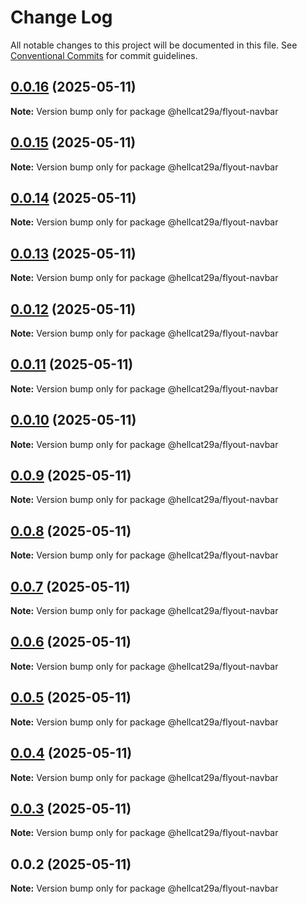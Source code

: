 # Change Log

All notable changes to this project will be documented in this file.
See [Conventional Commits](https://conventionalcommits.org) for commit guidelines.

## [0.0.16](https://github.com/hellcat29A/portfolio-workspace/compare/@hellcat29a/flyout-navbar@0.0.15...@hellcat29a/flyout-navbar@0.0.16) (2025-05-11)

**Note:** Version bump only for package @hellcat29a/flyout-navbar





## [0.0.15](https://github.com/hellcat29A/portfolio-workspace/compare/@hellcat29a/flyout-navbar@0.0.14...@hellcat29a/flyout-navbar@0.0.15) (2025-05-11)

**Note:** Version bump only for package @hellcat29a/flyout-navbar





## [0.0.14](https://github.com/hellcat29A/portfolio-workspace/compare/@hellcat29a/flyout-navbar@0.0.13...@hellcat29a/flyout-navbar@0.0.14) (2025-05-11)

**Note:** Version bump only for package @hellcat29a/flyout-navbar





## [0.0.13](https://github.com/hellcat29A/portfolio-workspace/compare/@hellcat29a/flyout-navbar@0.0.12...@hellcat29a/flyout-navbar@0.0.13) (2025-05-11)

**Note:** Version bump only for package @hellcat29a/flyout-navbar





## [0.0.12](https://github.com/hellcat29A/portfolio-workspace/compare/@hellcat29a/flyout-navbar@0.0.11...@hellcat29a/flyout-navbar@0.0.12) (2025-05-11)

**Note:** Version bump only for package @hellcat29a/flyout-navbar





## [0.0.11](https://github.com/hellcat29A/portfolio-workspace/compare/@hellcat29a/flyout-navbar@0.0.10...@hellcat29a/flyout-navbar@0.0.11) (2025-05-11)

**Note:** Version bump only for package @hellcat29a/flyout-navbar





## [0.0.10](https://github.com/hellcat29A/portfolio-workspace/compare/@hellcat29a/flyout-navbar@0.0.9...@hellcat29a/flyout-navbar@0.0.10) (2025-05-11)

**Note:** Version bump only for package @hellcat29a/flyout-navbar





## [0.0.9](https://github.com/hellcat29A/portfolio-workspace/compare/@hellcat29a/flyout-navbar@0.0.8...@hellcat29a/flyout-navbar@0.0.9) (2025-05-11)

**Note:** Version bump only for package @hellcat29a/flyout-navbar





## [0.0.8](https://github.com/hellcat29A/portfolio-workspace/compare/@hellcat29a/flyout-navbar@0.0.7...@hellcat29a/flyout-navbar@0.0.8) (2025-05-11)

**Note:** Version bump only for package @hellcat29a/flyout-navbar





## [0.0.7](https://github.com/hellcat29A/portfolio-workspace/compare/@hellcat29a/flyout-navbar@0.0.6...@hellcat29a/flyout-navbar@0.0.7) (2025-05-11)

**Note:** Version bump only for package @hellcat29a/flyout-navbar





## [0.0.6](https://github.com/hellcat29A/portfolio-workspace/compare/@hellcat29a/flyout-navbar@0.0.5...@hellcat29a/flyout-navbar@0.0.6) (2025-05-11)

**Note:** Version bump only for package @hellcat29a/flyout-navbar





## [0.0.5](https://github.com/hellcat29A/portfolio-workspace/compare/@hellcat29a/flyout-navbar@0.0.4...@hellcat29a/flyout-navbar@0.0.5) (2025-05-11)

**Note:** Version bump only for package @hellcat29a/flyout-navbar





## [0.0.4](https://github.com/hellcat29A/portfolio-workspace/compare/@hellcat29a/flyout-navbar@0.0.3...@hellcat29a/flyout-navbar@0.0.4) (2025-05-11)

**Note:** Version bump only for package @hellcat29a/flyout-navbar





## [0.0.3](https://github.com/hellcat29A/portfolio-workspace/compare/@hellcat29a/flyout-navbar@0.0.2...@hellcat29a/flyout-navbar@0.0.3) (2025-05-11)

**Note:** Version bump only for package @hellcat29a/flyout-navbar





## 0.0.2 (2025-05-11)

**Note:** Version bump only for package @hellcat29a/flyout-navbar
